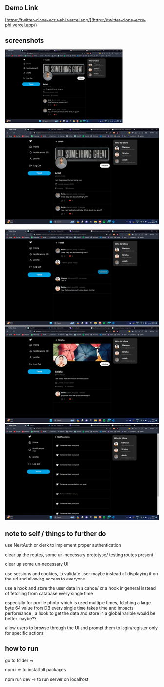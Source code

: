 ## Demo Link 

[https://twitter-clone-ecru-phi.vercel.app/](https://twitter-clone-ecru-phi.vercel.app/)

## screenshots

<img src="https://github.com/anishredddy/twitter-clone/blob/main/screenshots/Screenshot%20(72).png" width="384" height="240" alt="Image not found" />


![Image not found](<https://github.com/anishredddy/twitter-clone/blob/main/screenshots/Screenshot%20(72).png>)

![Image not found](<https://github.com/anishredddy/twitter-clone/blob/main/screenshots/Screenshot%20(73).png>)
![Image not found](<https://github.com/anishredddy/twitter-clone/blob/main/screenshots/Screenshot%20(74).png>)
![Image not found](<https://github.com/anishredddy/twitter-clone/blob/main/screenshots/Screenshot%20(75).png>)


## note to self / things to further do

use NextAuth or clerk to implement proper authentication

clear up the routes, some un-necessary prototype/ testing routes present

clear up some un-necessary UI

use sessions and cookies, to validate user maybe instead of displaying it on the url and allowing access to everyone

use a hook and store the user data in a cahce/ or a hook in general instead of fetching from database every single time

especially for profile photo which is used multiple times, fetching a large byte 64 value from DB every single time takes time and impacts performance , a hook to get the data and store in a global varible would be better maybe??

allow users to browse through the UI and prompt them to login/register only for specific actions

## how to run

go to folder =>

npm i => to install all packages

npm run dev => to run server on localhost

